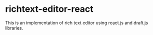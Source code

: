 # richtext-editor-react
This is an implementation of rich text editor using react.js and draft.js libraries.
